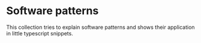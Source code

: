 # Software patterns

This collection tries to explain software patterns and shows their application in little typescript snippets.
